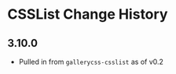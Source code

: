 CSSList Change History
======================

3.10.0
------

* Pulled in from `gallerycss-csslist` as of v0.2
